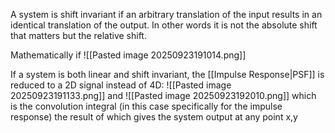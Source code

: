 A system is shift invariant if an arbitrary translation of the input results in an identical translation of the output. In other words it is not the absolute shift that matters but the relative shift.

Mathematically if
![[Pasted image 20250923191014.png]]

If a system is both linear and shift invariant, the [[Impulse Response|PSF]] is reduced to a 2D signal instead of 4D:
![[Pasted image 20250923191133.png]]
and 
![[Pasted image 20250923192010.png]]
which is the convolution integral (in this case specifically for the impulse response) the result of which gives the system output at any point x,y 